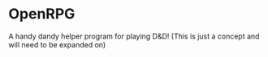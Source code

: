 # OpenRPG
A handy dandy helper program for playing D&amp;D! (This is just a concept and will need to be expanded on)
